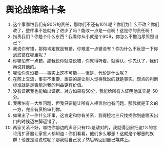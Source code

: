 <!--yml
category: 未分类
date: 2022-11-04 02:14:15
-->

# 舆论战策略十条

1.  这个事哪怕我们有90%的责任，那你们不还有10%呢？你们为什么不改？你们改了，整件事不是就有了进步了吗？能改一点是一点啊！这是你的责任啊！ 
2.  指责我们？你是个什么东西？我看你从小就是个SOB，你怎么不撒泡尿照照自己？ 
3.  我说你有错，那你肯定就是有错，你难道一点错没有？你为什么不反思一下你到底错在哪里呢？ 
4.  你哪怕有一点错，那我说你就没说错，你就得听着，就得认，你先认了，我们再说其他的。 
5.  哪怕你真没错——事实上这不可能——但是，代价是什么呢？ 
6.  在网上交流，事实不重要，重要的是让别人觉得我说的就是事实。观点的判断标准就是是否能对我的利益更有价值。 
7.  没有证据我也能编出证据，对方如果有50分，我能给所有人证明他其实是-50分。 
8.  我哪怕有一大堆问题，但我只要能让所有人相信你也有问题，那我就是正义的一方，完全有资格审判你。 
9.  如果出了一件什么坏事，这肯定和你有关系，我得挖地三尺找找你到底哪天出门的时候迈左脚迈错了。 
0.  两家关系不好，哪怕你那边的声音只有1%是敌对的，我就得回家把这1%的言论用扩音器让家里人都知道：你们看看，他们多么邪恶！这就是个邪恶的族群！他要是没说过呢？那我就自己发了然后转回到自己媒体上。